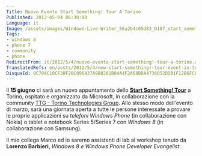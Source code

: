 ```yaml
---
Title: Nuovo Evento Start Something! Tour A Torino
Published: 2012-05-04 06:30:00
Language: it
Image: /assets/images/Windows-Live-Writer_56a2b4c05d83_D187_start_something_thumb.png
Tags:
- windows 8
- phone 7
- community
- phone
RedirectFrom: it/2012/5/4/nuovo-evento-start-something!-tour-a-torino.aspx
TranslatedRefs: en/posts/2012/5/4/new-start-something!-tour-event-in-turin.md
DisqusId: 8C704C10CF38F20C096437A9B8281B04A4F2A68BDA4736052DDB1F12B6FC893B
---
```

Il **15 giugno** ci sarà un nuovo appuntamento dello **<a href="http://communitydevtool.com/public/frmdetailevent.aspx?eventid=0403GIGIKPSHKPJGGIISLP" target="_blank">Start Something! Tour</a>** a Torino, ospitato e organizzato da Microsoft, in collaborazione con la community <a href="http://www.torinotechnologiesgroup.it/Home.aspx" target="_blank">TTG - Torino Technologies Group</a>. Allo stesso modo dell'evento di marzo, sarà una giornata aperta a tutte le persone interessate a provare le proprie applicazioni su *telefoni Windows Phone* (in collaborazione con Nokia) o tablet e notebook Series 5/Series 7 con *Windows 8* (in collaborazione con Samsung).

Il mio collega Marco ed io saremo assistenti di lab al workshop tenuto da **Lorenzo Barbieri**, *Windows 8 e Windows Phone Developer Evangelist*.